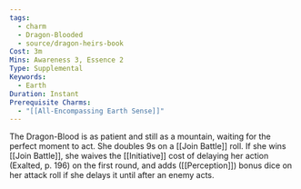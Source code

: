 ```yaml
---
tags:
  - charm
  - Dragon-Blooded
  - source/dragon-heirs-book
Cost: 3m
Mins: Awareness 3, Essence 2
Type: Supplemental
Keywords:
  - Earth
Duration: Instant
Prerequisite Charms:
  - "[[All-Encompassing Earth Sense]]"
---
```

The Dragon-Blood is as patient and still as a mountain, waiting for the perfect moment to act. She doubles 9s on a [[Join Battle]] roll. If she wins [[Join Battle]], she waives the [[Initiative]] cost of delaying her action (Exalted, p. 196) on the first round, and adds ([[Perception]]) bonus dice on her attack roll if she delays it until after an enemy acts.